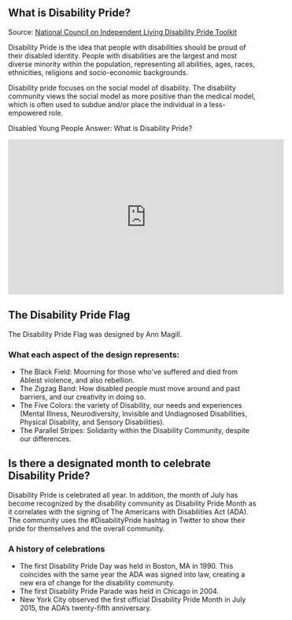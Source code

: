 ## What is Disability Pride?

Source: [National Council on Independent Living Disability Pride Toolkit](https://ncil.org/disability-pride-toolkit-and-resource-guide/)

Disability Pride is the idea that people with disabilities should be proud of their disabled identity. People with disabilities are the largest and most diverse minority within the population, representing all abilities, ages, races, ethnicities, religions and socio-economic backgrounds.

Disability pride focuses on the social model of disability. The disability community views the social model as more positive than the medical model, which is often used to subdue and/or place the individual in a less-empowered role.

Disabled Young People Answer: What is Disability Pride?

<iframe width="560" height="315" src="https://www.youtube.com/embed/TpkwSQQbFEg" title="YouTube video player" frameborder="0" allow="accelerometer; autoplay; clipboard-write; encrypted-media; gyroscope; picture-in-picture" allowfullscreen></iframe>

## The Disability Pride Flag

The Disability Pride Flag was designed by Ann Magill.

### What each aspect of the design represents:
- The Black Field: Mourning for those who've suffered and died from Ableist violence, and also rebellion.
- The Zigzag Band: How disabled people must move around and past barriers, and our creativity in doing so.
- The Five Colors: the variety of Disability, our needs and experiences (Mental Illness, Neurodiversity, Invisible and Undiagnosed Disabilities, Physical Disability, and Sensory Disabilities).
- The Parallel Stripes: Solidarity within the Disability Community, despite our differences.

## Is there a designated month to celebrate Disability Pride?

Disability Pride is celebrated all year. In addition, the month of July has become recognized by the disability community as Disability Pride Month as it correlates with the signing of The Americans with Disabilities Act (ADA). The community uses the #DisabilityPride hashtag in Twitter to show their pride for themselves and the overall community. 

### A history of celebrations
- The first Disability Pride Day was held in Boston, MA in 1990. This coincides with the same year the ADA was signed into law, creating a new era of change for the disability community.
- The first Disability Pride Parade was held in Chicago in 2004.
- New York City observed the first official Disability Pride Month in July 2015, the ADA’s twenty-fifth anniversary.
